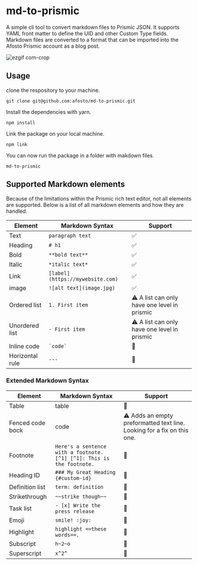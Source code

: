 # md-to-prismic

A simple cli tool to convert markdown files to Prismic JSON.
It supports YAML front matter to define the UID and other Custom Type fields.
Markdown files are converted to a format that can be imported into the Afosto Prismic account as a blog post.

![ezgif com-crop](https://user-images.githubusercontent.com/7714133/236067121-8683950a-5175-499d-8de4-bcea78551b9c.gif)


## Usage
clone the respository to your machine.

```shell
git clone git@github.com:afosto/md-to-prismic.git
```

Install the dependencies with yarn.

```shell
npm install
```

Link the package on your local machine.

```shell
npm link
```

You can now run the package in a folder with makdown files.
```shell
md-to-prismic
```

## Supported Markdown elements
Because of the limitations within the Prismic rich text editor,
not all elements are supported. Below is a list of all markdown
elements and how they are handled.

| Element          | Markdown Syntax                 | Support                                                                 |
|------------------|---------------------------------|-------------------------------------------------------------------------|
| Text             | `paragraph text`                | ✅                                                                       |
| Heading          | `# h1`                          | ✅                                                                       |
| Bold             | `**bold text**`                 | ✅                                                                       |
| Italic           | `*italic text*`                 | ✅                                                                       |
| Link             | `[label](https://mywebsite.com)` | ✅                                                                       |
| image            | `![alt text](image.jpg)`        | ✅                                                                       |
| Ordered list     | `1. First item`                 | ⚠️ A list can only have one level in prismic                            |
| Unordered list   | `- First item`                  | ⚠️ A list can only have one level in prismic                            |
| Inline code      | `` `code` ``                    | 🚫                                                                      |
| Horizontal rule  | `---`                            | 🚫                                                                      |


### Extended Markdown Syntax
| Element          | Markdown Syntax                                                      | Support                                                                 |
|------------------|----------------------------------------------------------------------|-------------------------------------------------------------------------|
| Table            | table                                                                | 🚫                                                                      |
| Fenced code bock | code                                                                 | ⚠️ Adds an empty preformatted text line. Looking for a fix on this one. |
| Footnote         | `Here's a sentence with a footnote. [^1] [^1]: This is the footnote.` | 🚫                                                                      |
| Heading ID       | `### My Great Heading {#custom-id}`                                   | 🚫                                                                      |
| Definition list  | `term: definition`                                                | 🚫                                                                  |
| Strikethrough    | `~~strike though~~`                                                   |  🚫                                                                       |
| Task list        | `- [x] Write the press release`                                       | 🚫                                                                  |
| Emoji            | `smile! :joy:`                                                        |  🚫                                                                       |
| Highlight        | `highlight ==these words==.`                                          | 🚫                                                                      |
| Subscript        | `h~2~o`                                                               |  🚫                                                                       |
| Superscript      | `x^2^`                                                                 |  🚫                                                                       |
